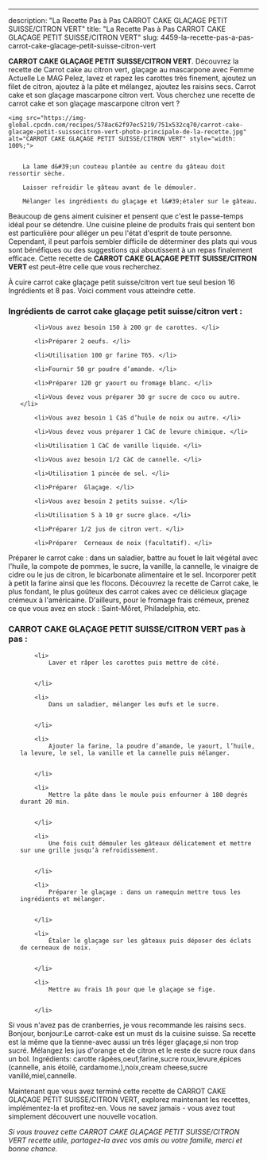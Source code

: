 ---
description: "La Recette Pas à Pas CARROT CAKE GLAÇAGE PETIT SUISSE/CITRON VERT"
title: "La Recette Pas à Pas CARROT CAKE GLAÇAGE PETIT SUISSE/CITRON VERT"
slug: 4459-la-recette-pas-a-pas-carrot-cake-glacage-petit-suisse-citron-vert

<p>
	<strong>CARROT CAKE GLAÇAGE PETIT SUISSE/CITRON VERT</strong>. 
	Découvrez la recette de Carrot cake au citron vert, glaçage au mascarpone avec Femme Actuelle Le MAG Pelez, lavez et rapez les carottes très finement, ajoutez un filet de citron, ajoutez à la pâte et mélangez, ajoutez les raisins secs. Carrot cake et son glaçage mascarpone citron vert. Vous cherchez une recette de carrot cake et son glaçage mascarpone citron vert ?
</p>
<p>
	
	<img src="https://img-global.cpcdn.com/recipes/578ac62f97ec5219/751x532cq70/carrot-cake-glacage-petit-suissecitron-vert-photo-principale-de-la-recette.jpg" alt="CARROT CAKE GLAÇAGE PETIT SUISSE/CITRON VERT" style="width: 100%;">
	
	
		La lame d&#39;un couteau plantée au centre du gâteau doit ressortir sèche.
	
		Laisser refroidir le gâteau avant de le démouler.
	
		Mélanger les ingrédients du glaçage et l&#39;étaler sur le gâteau.
	
</p>

Beaucoup de gens aiment cuisiner et pensent que c'est le passe-temps idéal pour se détendre. Une cuisine pleine de produits frais qui sentent bon est particulière pour alléger un peu l'état d'esprit de toute personne. Cependant, il peut parfois sembler difficile de déterminer des plats qui vous sont bénéfiques ou des suggestions qui aboutissent à un repas finalement efficace. Cette recette de <strong> CARROT CAKE GLAÇAGE PETIT SUISSE/CITRON VERT </strong> est peut-être celle que vous recherchez.

<!--inarticleads1-->

À cuire carrot cake glaçage petit suisse/citron vert tue seul besion 16 Ingrédients et 8 pas. Voici comment vous atteindre cette.

<h3>Ingrédients de carrot cake glaçage petit suisse/citron vert :</h3>

<ol>
	
		<li>Vous avez besoin 150 à 200 gr de carottes. </li>
	
		<li>Préparer 2 oeufs. </li>
	
		<li>Utilisation 100 gr farine T65. </li>
	
		<li>Fournir 50 gr poudre d’amande. </li>
	
		<li>Préparer 120 gr yaourt ou fromage blanc. </li>
	
		<li>Vous devez vous préparer 30 gr sucre de coco ou autre. </li>
	
		<li>Vous avez besoin 1 CàS d’huile de noix ou autre. </li>
	
		<li>Vous devez vous préparer 1 CàC de levure chimique. </li>
	
		<li>Utilisation 1 CàC de vanille liquide. </li>
	
		<li>Vous avez besoin 1/2 CàC de cannelle. </li>
	
		<li>Utilisation 1 pincée de sel. </li>
	
		<li>Préparer  Glaçage. </li>
	
		<li>Vous avez besoin 2 petits suisse. </li>
	
		<li>Utilisation 5 à 10 gr sucre glace. </li>
	
		<li>Préparer 1/2 jus de citron vert. </li>
	
		<li>Préparer  Cerneaux de noix (facultatif). </li>
	
</ol>

Préparer le carrot cake : dans un saladier, battre au fouet le lait végétal avec l&#39;huile, la compote de pommes, le sucre, la vanille, la cannelle, le vinaigre de cidre ou le jus de citron, le bicarbonate alimentaire et le sel. Incorporer petit à petit la farine ainsi que les flocons. Découvrez la recette de Carrot cake, le plus fondant, le plus goûteux des carrot cakes avec ce délicieux glaçage crémeux à l&#39;américaine. D&#39;ailleurs, pour le fromage frais crémeux, prenez ce que vous avez en stock : Saint-Môret, Philadelphia, etc. 

<!--inarticleads2-->

<h3>CARROT CAKE GLAÇAGE PETIT SUISSE/CITRON VERT pas à pas :</h3>

<ol>
	
		<li>
			Laver et râper les carottes puis mettre de côté.
			
			
		</li>
	
		<li>
			Dans un saladier, mélanger les œufs et le sucre.
			
			
		</li>
	
		<li>
			Ajouter la farine, la poudre d’amande, le yaourt, l’huile, la levure, le sel, la vanille et la cannelle puis mélanger.
			
			
		</li>
	
		<li>
			Mettre la pâte dans le moule puis enfourner à 180 degrés durant 20 min.
			
			
		</li>
	
		<li>
			Une fois cuit démouler les gâteaux délicatement et mettre sur une grille jusqu’à refroidissement.
			
			
		</li>
	
		<li>
			Préparer le glaçage : dans un ramequin mettre tous les ingrédients et mélanger.
			
			
		</li>
	
		<li>
			Étaler le glaçage sur les gâteaux puis déposer des éclats de cerneaux de noix.
			
			
		</li>
	
		<li>
			Mettre au frais 1h pour que le glaçage se fige.
			
			
		</li>
	
</ol>

Si vous n&#39;avez pas de cranberries, je vous recommande les raisins secs. Bonjour, bonjour:Le carrot-cake est un must ds la cuisine suisse. Sa recette est la même que la tienne-avec aussi un trés léger glaçage,si non trop sucré. Mélangez les jus d&#39;orange et de citron et le reste de sucre roux dans un bol. Ingrédients: carotte râpées,oeuf,farine,sucre roux,levure,épices (cannelle, anis étoilé, cardamome.),noix,cream cheese,sucre vanillé,miel,cannelle. 

<!--inarticleads1-->

<p>
Maintenant que vous avez terminé cette recette de CARROT CAKE GLAÇAGE PETIT SUISSE/CITRON VERT, explorez maintenant les recettes, implémentez-la et profitez-en. Vous ne savez jamais - vous avez tout simplement découvert une nouvelle vocation.
</p>

<p>
<i>Si vous trouvez cette CARROT CAKE GLAÇAGE PETIT SUISSE/CITRON VERT recette utile, partagez-la avec vos amis ou votre famille, merci et bonne chance.</i>
</p>
